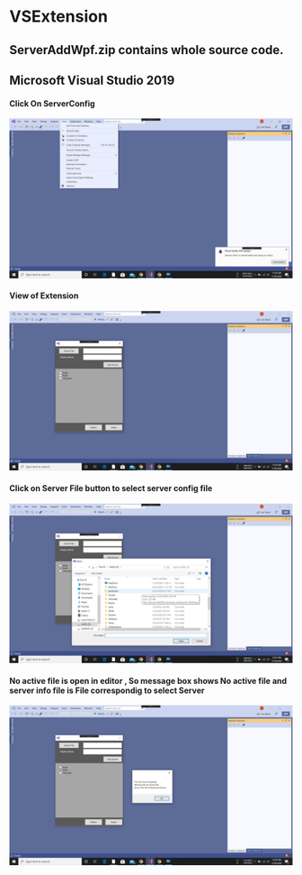 # VSExtension

## ServerAddWpf.zip  contains whole source code.

## Microsoft Visual Studio 2019 

#### Click On ServerConfig
![Click On ServerConfig](/Media/start.png)

#### View of Extension
![View of Extension](/Media/view.png)

#### Click on Server File button to select  server config file 
![Click on Server File button to select  server config file ](/Media/selectServerConfigFile.png)

#### No active file is open in editor , So message box shows No active file and server info file is File correspondig to select Server
![No active file is open in editor , So message box shows No active file and server info file is File correspondig to select Server  ](/Media/selectClickWithNoFile.png)
